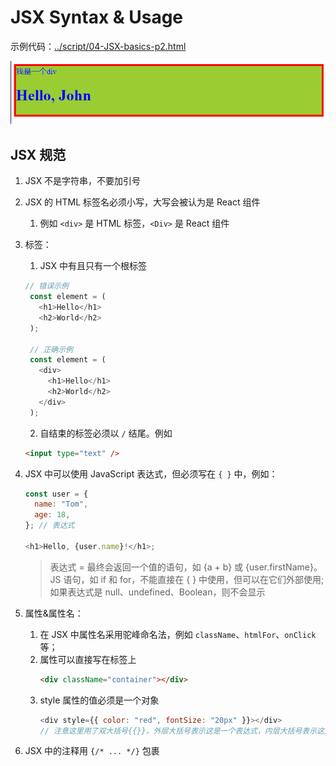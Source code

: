 # JSX Syntax & Usage
示例代码：[../script/04-JSX-basics-p2.html](../script/04-JSX-basics-p2.html)

![text](./image/04-JSX-example.png)

## JSX 规范

1. JSX 不是字符串，不要加引号
2. JSX 的 HTML 标签名必须小写，大写会被认为是 React 组件
   1. 例如 `<div>` 是 HTML 标签，`<Div>` 是 React 组件
3. 标签：

   1. JSX 中有且只有一个根标签

   ```js
   // 错误示例
    const element = (
      <h1>Hello</h1>
      <h2>World</h2>
    );

    // 正确示例
    const element = (
      <div>
        <h1>Hello</h1>
        <h2>World</h2>
      </div>
    );
   ```

   2. 自结束的标签必须以 `/` 结尾。例如

   ```html
   <input type="text" />
   ```

4. JSX 中可以使用 JavaScript 表达式，但必须写在 `{ }` 中，例如：

   ```js
   const user = {
     name: "Tom",
     age: 18,
   }; // 表达式

   <h1>Hello, {user.name}!</h1>;
   ```

   > 表达式 = 最终会返回一个值的语句，如 {a + b} 或 {user.firstName}。JS 语句，如 if 和 for，不能直接在 { } 中使用，但可以在它们外部使用; 如果表达式是 null、undefined、Boolean，则不会显示

5. 属性&属性名：
   1. 在 JSX 中属性名采用驼峰命名法，例如 `className`、`htmlFor`、`onClick` 等；
   2. 属性可以直接写在标签上
      ```html
      <div className="container"></div>
      ```
   3. style 属性的值必须是一个对象
      ```js
      <div style={{ color: "red", fontSize: "20px" }}></div>
      // 注意这里用了双大括号{{}}，外层大括号表示这是一个表达式，内层大括号表示这是一个对象
      ```
6. JSX 中的注释用 `{/* ... */}` 包裹
